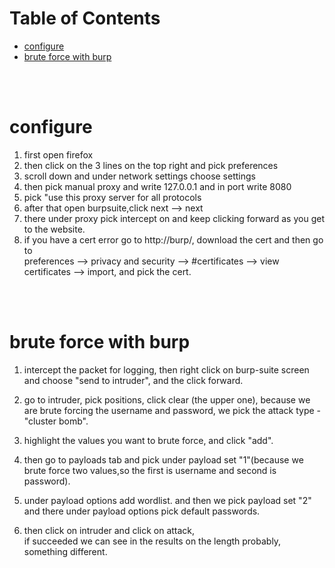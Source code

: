 # Table of Contents
- [configure](#configure)
- [brute force with burp](#brute-force-with-burp)
<br>
<br>

# configure
1)  first open firefox  
2) then click on the 3 lines on the top right and pick preferences  
3) scroll down and under network settings choose settings  
4) then pick manual proxy and write 127.0.0.1 and in port write 8080  
5) pick "use this proxy server for all protocols  
6) after that open burpsuite,click next --> next    
7) there under proxy pick intercept on and keep clicking forward as you get to the website.  
8) if you have a cert error go to http://burp/, download the cert
and then go to   
preferences --> privacy and security -->
#certificates --> view certificates --> import, and pick the cert.

<br>
<br>

# brute force with burp
1) intercept the packet for logging, then right click on burp-suite screen
and choose "send to intruder", and the click forward.  

2) go to intruder, pick positions, click clear (the upper one), because we are brute forcing the username and password, we pick the attack type - "cluster bomb".  

3) highlight the values you want to brute force, and click "add".

4) then go to payloads tab and pick under payload set "1"(because we brute force
two values,so the first is username and second is password).  

5) under payload options add wordlist.
and then we pick payload set "2" and there under payload options
pick default passwords.  

6) then click on intruder and click on attack,  
if succeeded we can see in the results on the length probably, something different.  



